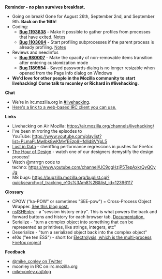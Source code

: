 **Reminder - no plan survives breakfast.**

- Going on break! Gone for August 26th, September 2nd, and September 9th. **Back on the 16th!**
- Coding:
    - [**Bug 1193838**](https://bugzilla.mozilla.org/show_bug.cgi?id=1193838) - Make it possible to gather profiles from processes that have exited. [Notes](https://www.evernote.com/l/AbIApW1ezr1EN6XRU4jlbLho0cizUJv0d0w)
    - [**Bug 1103094**](https://bugzilla.mozilla.org/show_bug.cgi?id=1103094) - Start profiling subprocesses if the parent process is already profiling. [Notes](https://www.evernote.com/l/AbLYdmEeE6RGrIWJt7iY4wtU6F_Z5rdGdLI)
- Reviews and needinfos
    - [**Bug 980007**](https://bugzilla.mozilla.org/show_bug.cgi?id=980007) - Make the opacity of non-removable items transition after entering customization mode
    - [**Bug 1189554**](https://bugzilla.mozilla.org/show_bug.cgi?id=1189554) - Saved passwords dialog is no longer resizable when opened from the Page Info dialog on Windows
- **We'd love for other people in the Mozilla community to start livehacking! Come talk to mconley or Richard in #livehacking.**

**Chat**

- We're in irc.mozilla.org in [#livehacking](http://client00.chat.mibbit.com/?channel=%23livehacking&server=irc.mozilla.org).
- [Here's a link to a web-based IRC client you can use.](http://client00.chat.mibbit.com/?server=irc.mozilla.org&channel=#livehacking)

**Links**

- Livehacking on Air Mozilla: https://air.mozilla.org/channels/livehacking/
- I've been mirroring the episodes to YouTube: https://www.youtube.com/playlist?list=PLmaFLMwlbk8wKMvfEEzp9Hfdlid8VYpL5
- [Lost in Data](https://air.mozilla.org/lost-in-data-episode-1/) - sheriffing performance regressions in pushes for Firefox
- [The Hour of Design](https://www.youtube.com/watch?v=8_Ld4hOU1QU) - watch one of our designers demystify the design process!
- Watch @mrrrgn code to techno: https://www.youtube.com/channel/UC9ggHzjP5TepAxkrQyQCyJg
- M8 bugs: https://bugzilla.mozilla.org/buglist.cgi?quicksearch=cf_tracking_e10s%3Am8%2B&list_id=12396117

**Glossary**

- CPOW ("ka-POW" or sometimes "SEE-pow") = Cross-Process Object Wrapper. [See this blog post.](http://mikeconley.ca/blog/2015/02/17/on-unsafe-cpow-usage-in-firefox-desktop-and-why-is-my-nightly-so-sluggish-with-e10s-enabled/)
- [nsISHEntry](https://dxr.mozilla.org/mozilla-central/source/docshell/shistory/public/nsISHEntry.idl?from=nsISHEntry.idl#1) - a "session history entry". This is what powers the back and forward buttons and history for each browser tab. [Documentation.](https://developer.mozilla.org/en-US/docs/Mozilla/Tech/XPCOM/Reference/Interface/nsISHEntry)
- Serialize - "turn a complex object into something that can be represented as primitives, like strings, integers, etc"
- Deserialize - "turn a serialized object back into the complex object"
- e10s ("ee ten ESS") - short for [Electrolysis, which is the multi-process Firefox project](https://wiki.mozilla.org/Electrolysis)

**Feedback**

- [@mike_conley on Twitter](https://twitter.com/mike_conley)
- mconley in IRC on irc.mozilla.org
- [mikeconley.ca/blog](http://mikeconley.ca/blog/)